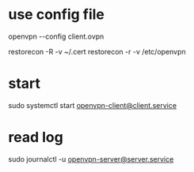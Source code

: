 # use config file
openvpn --config client.ovpn


restorecon -R -v ~/.cert
restorecon -r -v /etc/openvpn

# start
sudo systemctl start openvpn-client@client.service



# read log
sudo journalctl -u openvpn-server@server.service